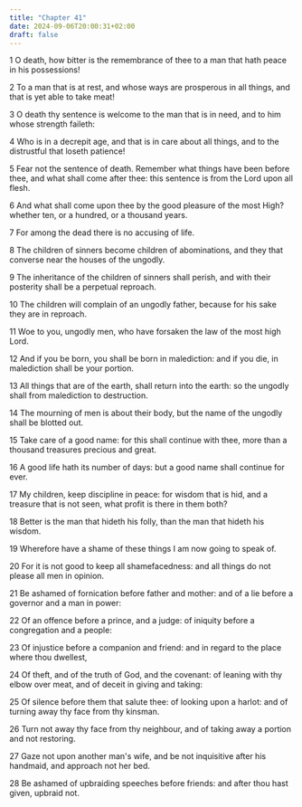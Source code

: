 ```yaml
---
title: "Chapter 41"
date: 2024-09-06T20:00:31+02:00
draft: false
---
```



1 O death, how bitter is the remembrance of thee to a man that hath peace in his possessions!

2 To a man that is at rest, and whose ways are prosperous in all things, and that is yet able to take meat!

3 O death thy sentence is welcome to the man that is in need, and to him whose strength faileth:

4 Who is in a decrepit age, and that is in care about all things, and to the distrustful that loseth patience!

5 Fear not the sentence of death. Remember what things have been before thee, and what shall come after thee: this sentence is from the Lord upon all flesh.

6 And what shall come upon thee by the good pleasure of the most High? whether ten, or a hundred, or a thousand years.

7 For among the dead there is no accusing of life.

8 The children of sinners become children of abominations, and they that converse near the houses of the ungodly.

9 The inheritance of the children of sinners shall perish, and with their posterity shall be a perpetual reproach.

10 The children will complain of an ungodly father, because for his sake they are in reproach.

11 Woe to you, ungodly men, who have forsaken the law of the most high Lord.

12 And if you be born, you shall be born in malediction: and if you die, in malediction shall be your portion.

13 All things that are of the earth, shall return into the earth: so the ungodly shall from malediction to destruction.

14 The mourning of men is about their body, but the name of the ungodly shall be blotted out.

15 Take care of a good name: for this shall continue with thee, more than a thousand treasures precious and great.

16 A good life hath its number of days: but a good name shall continue for ever.

17 My children, keep discipline in peace: for wisdom that is hid, and a treasure that is not seen, what profit is there in them both?

18 Better is the man that hideth his folly, than the man that hideth his wisdom.

19 Wherefore have a shame of these things I am now going to speak of.

20 For it is not good to keep all shamefacedness: and all things do not please all men in opinion.

21 Be ashamed of fornication before father and mother: and of a lie before a governor and a man in power:

22 Of an offence before a prince, and a judge: of iniquity before a congregation and a people:

23 Of injustice before a companion and friend: and in regard to the place where thou dwellest,

24 Of theft, and of the truth of God, and the covenant: of leaning with thy elbow over meat, and of deceit in giving and taking:

25 Of silence before them that salute thee: of looking upon a harlot: and of turning away thy face from thy kinsman.

26 Turn not away thy face from thy neighbour, and of taking away a portion and not restoring.

27 Gaze not upon another man's wife, and be not inquisitive after his handmaid, and approach not her bed.

28 Be ashamed of upbraiding speeches before friends: and after thou hast given, upbraid not.

